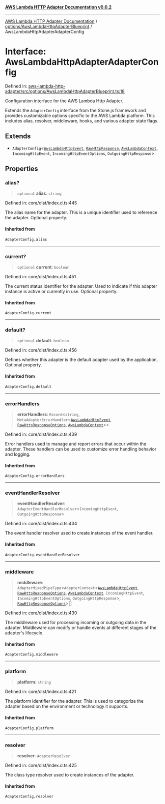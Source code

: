[**AWS Lambda HTTP Adapter Documentation v0.0.2**](../../../README.md)

***

[AWS Lambda HTTP Adapter Documentation](../../../modules.md) / [options/AwsLambdaHttpAdapterBlueprint](../README.md) / AwsLambdaHttpAdapterAdapterConfig

# Interface: AwsLambdaHttpAdapterAdapterConfig

Defined in: [aws-lambda-http-adapter/src/options/AwsLambdaHttpAdapterBlueprint.ts:18](https://github.com/stonemjs/aws-lambda-http-adapter/blob/f289dee0aae635648af98bb65369a05e133b69bc/src/options/AwsLambdaHttpAdapterBlueprint.ts#L18)

Configuration interface for the AWS Lambda Http Adapter.

Extends the `AdapterConfig` interface from the Stone.js framework and provides
customizable options specific to the AWS Lambda platform. This includes
alias, resolver, middleware, hooks, and various adapter state flags.

## Extends

- `AdapterConfig`\<[`AwsLambdaHttpEvent`](../../../declarations/interfaces/AwsLambdaHttpEvent.md), [`RawHttpResponse`](../../../declarations/type-aliases/RawHttpResponse.md), [`AwsLambdaContext`](../../../declarations/type-aliases/AwsLambdaContext.md), `IncomingHttpEvent`, `IncomingHttpEventOptions`, `OutgoingHttpResponse`\>

## Properties

### alias?

> `optional` **alias**: `string`

Defined in: core/dist/index.d.ts:445

The alias name for the adapter.
This is a unique identifier used to reference the adapter.
Optional property.

#### Inherited from

`AdapterConfig.alias`

***

### current?

> `optional` **current**: `boolean`

Defined in: core/dist/index.d.ts:451

The current status identifier for the adapter.
Used to indicate if this adapter instance is active or currently in use.
Optional property.

#### Inherited from

`AdapterConfig.current`

***

### default?

> `optional` **default**: `boolean`

Defined in: core/dist/index.d.ts:456

Defines whether this adapter is the default adapter used by the application.
Optional property.

#### Inherited from

`AdapterConfig.default`

***

### errorHandlers

> **errorHandlers**: `Record`\<`string`, `MetaAdapterErrorHandler`\<[`AwsLambdaHttpEvent`](../../../declarations/interfaces/AwsLambdaHttpEvent.md), [`RawHttpResponseOptions`](../../../declarations/interfaces/RawHttpResponseOptions.md), [`AwsLambdaContext`](../../../declarations/type-aliases/AwsLambdaContext.md)\>\>

Defined in: core/dist/index.d.ts:439

Error handlers used to manage and report errors that occur within the adapter.
These handlers can be used to customize error handling behavior and logging.

#### Inherited from

`AdapterConfig.errorHandlers`

***

### eventHandlerResolver

> **eventHandlerResolver**: `AdapterEventHandlerResolver`\<`IncomingHttpEvent`, `OutgoingHttpResponse`\>

Defined in: core/dist/index.d.ts:434

The event handler resolver used to create instances of the event handler.

#### Inherited from

`AdapterConfig.eventHandlerResolver`

***

### middleware

> **middleware**: `AdapterMixedPipeType`\<`AdapterContext`\<[`AwsLambdaHttpEvent`](../../../declarations/interfaces/AwsLambdaHttpEvent.md), [`RawHttpResponseOptions`](../../../declarations/interfaces/RawHttpResponseOptions.md), [`AwsLambdaContext`](../../../declarations/type-aliases/AwsLambdaContext.md), `IncomingHttpEvent`, `IncomingHttpEventOptions`, `OutgoingHttpResponse`\>, [`RawHttpResponseOptions`](../../../declarations/interfaces/RawHttpResponseOptions.md)\>[]

Defined in: core/dist/index.d.ts:430

The middleware used for processing incoming or outgoing data in the adapter.
Middleware can modify or handle events at different stages of the adapter's lifecycle.

#### Inherited from

`AdapterConfig.middleware`

***

### platform

> **platform**: `string`

Defined in: core/dist/index.d.ts:421

The platform identifier for the adapter.
This is used to categorize the adapter based on the environment or technology it supports.

#### Inherited from

`AdapterConfig.platform`

***

### resolver

> **resolver**: `AdapterResolver`

Defined in: core/dist/index.d.ts:425

The class type resolver used to create instances of the adapter.

#### Inherited from

`AdapterConfig.resolver`
